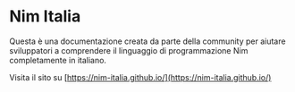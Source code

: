 # Nim Italia

Questa è una documentazione creata da parte della community per aiutare sviluppatori a comprendere il linguaggio di programmazione Nim completamente in italiano.

Visita il sito su [https://nim-italia.github.io/](https://nim-italia.github.io/)
